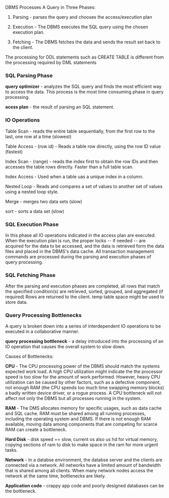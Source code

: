 DBMS Processes A Query in Three Phases: 

1. Parsing - parses the query and chooses the access/execution plan

2. Execution - The DBMS executes the SQL query using the chosen execution plan.

3. Fetching - The DBMS fetches the data and sends the result set back to the client.

The processing for DDL statements such as CREATE TABLE is different from the processing required by DML statements

### SQL Parsing Phase

**query optimizer** - analyzes the SQL query and finds the most efficient way to access the data. This process is the most time consuming phase in query processing.

**acess plan** - the result of parsing an SQL statement.

### IO Operations

Table Scan - reads the entire table sequentially, from the first row to the last, one row at a time (slowest)

Table Access - (row id) - Reads a table row directly, using the row ID value (fastest)

Index Scan - (range) - reads the index first to obtain the row IDs and then accesses the table rows directly. Faster than a full table scan.

Index Access - Used when a table uas a unique index in a column.

Nested Loop - Reads and compares a set of values to another set of values using a nested loop style.

Merge - merges two data sets (slow)

sort - sorts a data set (slow)

### SQL Execution Phase
In this phase all IO operations indicated in the access plan are executed. When the execution plan is run, the proper locks -- if needed -- are acquired for the data to be accessed, and the data is retrieved form the data files and placed in the DBMS's data cache. All transaction management commands are processed during the parsing and execution phases of query processing.

### SQL Fetching Phase
After the parsing and execution phases are completed, all rows that match the specified condition(s) are retrieved, sorted, grouped, and aggregated (if required) Rows are returned to the client. temp table space might be used to store data. 

### Query Processing Bottlenecks
A query is broken down into a series of interdependent IO operations to be executed in a collaborative manner.

**query processing bottleneck** - a delay introduced into the processing of an IO operation that causes the overall system to slow down. 

Causes of Bottlenecks:

**CPU** - The CPU processing power of the DBMS should match the systems expected work load. A high CPU utilization might indicate the the processor speed is too slow for the amount of work performed. However, heavy CPU utilization can be caused by other factors, such as a defective component, not enough RAM (the CPU spends too much time swapping memory blocks) a badly written device driver, or a rogue process. A CPU bottleneck will not affect not only the DBMS but all processes running in the system. 

**RAM** - The DMS allocates memory for specific usages, such as data cache and SQL cache. RAM must be shared among all running processes, including the operating system and DBMS. If there is not enough RAM available, moving data among components that are competing for scarce RAM can create a bottleneck.

**Hard Disk** - disk speed == slow, current os also us hd for virtual memory, copying sections of ram to disk to make space in the ram for more urgent tasks. 

**Network** - In a databse environment, the databse server and the clients are connected via a network. All networks have a limited amount of bandwidth that is shared among all clients. When many network nodes access the network at the same time, bottlenecks are likely.


**Application code** - crappy app code and poorly designed databases can be the bottleneck.


